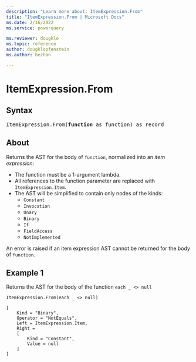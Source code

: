 ```yaml
---
description: "Learn more about: ItemExpression.From"
title: "ItemExpression.From | Microsoft Docs"
ms.date: 2/16/2022
ms.service: powerquery

ms.reviewer: dougklo
ms.topic: reference
author: dougklopfenstein
ms.author: bezhan

---
```

# ItemExpression.From

## Syntax

<pre>
ItemExpression.From(<b>function</b> as function) as record
</pre>

## About

Returns the AST for the body of `function`, normalized into an *item expression*:

- The function must be a 1-argument lambda.
- All references to the function parameter are replaced with `ItemExpression.Item`.
- The AST will be simplified to contain only nodes of the kinds:
  - `Constant`
  - `Invocation`
  - `Unary`
  - `Binary`
  - `If`
  - `FieldAccess`
  - `NotImplemented`

An error is raised if an item expression AST cannot be returned for the body of `function`.

## Example 1

Returns the AST for the body of the function `each _ <> null`

```powerquery-m
ItemExpression.From(each _ <> null)
```

```powerquery-m
[
    Kind = "Binary",
    Operator = "NotEquals",
    Left = ItemExpression.Item,
    Right =
    [
        Kind = "Constant",
        Value = null
    ]
]
```
